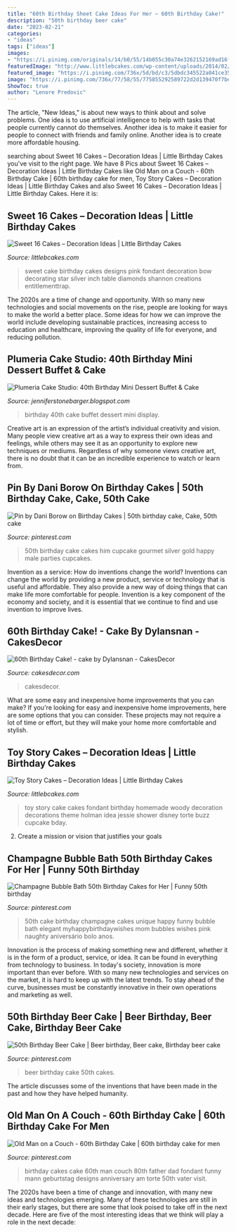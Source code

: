 ```yaml
---
title: "60th Birthday Sheet Cake Ideas For Her ~ 60th Birthday Cake!"
description: "50th birthday beer cake"
date: "2023-02-21"
categories:
- "ideas"
tags: ["ideas"]
images:
- "https://i.pinimg.com/originals/14/b0/55/14b055c30a74e3262152169ad16f4a96.jpg"
featuredImage: "http://www.littlebcakes.com/wp-content/uploads/2014/02/Sweet-16-Cake-Designs.jpg"
featured_image: "https://i.pinimg.com/736x/5d/bd/c3/5dbdc345522a041ce35c961b5b388e6a--strawberry-mousse-th-cake.jpg"
image: "https://i.pinimg.com/736x/77/58/55/775855292589722d2d139470f7be4edc.jpg"
ShowToc: true
author: "Lenore Predovic"
---
```



The article, "New Ideas," is about new ways to think about and solve problems. One idea is to use artificial intelligence to help with tasks that people currently cannot do themselves. Another idea is to make it easier for people to connect with friends and family online. Another idea is to create more affordable housing.

	

		
searching about Sweet 16 Cakes – Decoration Ideas | Little Birthday Cakes you've visit to the right page. We have 8 Pics about Sweet 16 Cakes – Decoration Ideas | Little Birthday Cakes like Old Man on a Couch - 60th Birthday Cake | 60th birthday cake for men, Toy Story Cakes – Decoration Ideas | Little Birthday Cakes and also Sweet 16 Cakes – Decoration Ideas | Little Birthday Cakes. Here it is:
		
    
## Sweet 16 Cakes – Decoration Ideas | Little Birthday Cakes

<img loading=lazy src="http://www.littlebcakes.com/wp-content/uploads/2014/02/Sweet-16-Cake-Designs.jpg" onerror="this.onerror=null;this.src='https://tse4.mm.bing.net/th?id=OIP.q4EwKaDHYu_Ow7TWRIpPMgHaLI&amp;pid=15.1';" alt="Sweet 16 Cakes – Decoration Ideas | Little Birthday Cakes">

_Source: littlebcakes.com_

>sweet cake birthday cakes designs pink fondant decoration bow decorating star silver inch table diamonds shannon creations entitlementtrap. 

	

The 2020s are a time of change and opportunity. With so many new technologies and social movements on the rise, people are looking for ways to make the world a better place. Some ideas for how we can improve the world include developing sustainable practices, increasing access to education and healthcare, improving the quality of life for everyone, and reducing pollution.

    
## Plumeria Cake Studio: 40th Birthday Mini Dessert Buffet &amp; Cake

<img loading=lazy src="http://4.bp.blogspot.com/-AJMt6xcc9kY/UN_0MsRh0mI/AAAAAAAADQ0/qpQbktVfsjc/s1600/101_5835.JPG" onerror="this.onerror=null;this.src='https://tse1.mm.bing.net/th?id=OIP.S8CjgneX8Ov_-ZUip74ciQHaJ4&amp;pid=15.1';" alt="Plumeria Cake Studio: 40th Birthday Mini Dessert Buffet &amp; Cake">

_Source: jenniferstonebarger.blogspot.com_

>birthday 40th cake buffet dessert mini display. 

	

Creative art is an expression of the artist’s individual creativity and vision. Many people view creative art as a way to express their own ideas and feelings, while others may see it as an opportunity to explore new techniques or mediums. Regardless of why someone views creative art, there is no doubt that it can be an incredible experience to watch or learn from.

    
## Pin By Dani Borow On Birthday Cakes | 50th Birthday Cake, Cake, 50th Cake

<img loading=lazy src="https://i.pinimg.com/originals/14/b0/55/14b055c30a74e3262152169ad16f4a96.jpg" onerror="this.onerror=null;this.src='https://tse4.mm.bing.net/th?id=OIP.5iLrRKHFLHXB_Ldk4pN87wHaJ4&amp;pid=15.1';" alt="Pin by Dani Borow on Birthday Cakes | 50th birthday cake, Cake, 50th cake">

_Source: pinterest.com_

>50th birthday cake cakes him cupcake gourmet silver gold happy male parties cupcakes. 

	

Invention as a service: How do inventions change the world?
Inventions can change the world by providing a new product, service or technology that is useful and affordable. They also provide a new way of doing things that can make life more comfortable for people. Invention is a key component of the economy and society, and it is essential that we continue to find and use invention to improve lives.

    
## 60th Birthday Cake! - Cake By Dylansnan - CakesDecor

<img loading=lazy src="https://pic.cakesdecor.com/m/pthvgzm4evc2hnmdlpz4.jpg" onerror="this.onerror=null;this.src='https://tse1.mm.bing.net/th?id=OIP.QHDcje15aMJuAY1CkxbE9wHaJ3&amp;pid=15.1';" alt="60th Birthday Cake! - cake by Dylansnan - CakesDecor">

_Source: cakesdecor.com_

>cakesdecor. 

	

What are some easy and inexpensive home improvements that you can make?
If you're looking for easy and inexpensive home improvements, here are some options that you can consider. These projects may not require a lot of time or effort, but they will make your home more comfortable and stylish.

    
## Toy Story Cakes – Decoration Ideas | Little Birthday Cakes

<img loading=lazy src="http://www.littlebcakes.com/wp-content/uploads/2014/02/Toy-Story-Cakes-Ideas.jpg" onerror="this.onerror=null;this.src='https://tse1.mm.bing.net/th?id=OIP.SuqRUKdFmBQLPL-AUFHpwAHaHa&amp;pid=15.1';" alt="Toy Story Cakes – Decoration Ideas | Little Birthday Cakes">

_Source: littlebcakes.com_

>toy story cake cakes fondant birthday homemade woody decoration decorations theme holman idea jessie shower disney torte buzz cupcake bday. 

	

2. Create a mission or vision that justifies your goals

    
## Champagne Bubble Bath 50th Birthday Cakes For Her | Funny 50th Birthday

<img loading=lazy src="https://i.pinimg.com/736x/5d/bd/c3/5dbdc345522a041ce35c961b5b388e6a--strawberry-mousse-th-cake.jpg" onerror="this.onerror=null;this.src='https://tse4.mm.bing.net/th?id=OIP.dEdAy9TeXPbuoUQ2ColFFwHaLT&amp;pid=15.1';" alt="Champagne Bubble Bath 50th Birthday Cakes for Her | Funny 50th birthday">

_Source: pinterest.com_

>50th cake birthday champagne cakes unique happy funny bubble bath elegant myhappybirthdaywishes mom bubbles wishes pink naughty aniversário bolo anos. 

	

Innovation is the process of making something new and different, whether it is in the form of a product, service, or idea. It can be found in everything from technology to business. In today's society, innovation is more important than ever before. With so many new technologies and services on the market, it is hard to keep up with the latest trends. To stay ahead of the curve, businesses must be constantly innovative in their own operations and marketing as well.

    
## 50th Birthday Beer Cake | Beer Birthday, Beer Cake, Birthday Beer Cake

<img loading=lazy src="https://i.pinimg.com/736x/8c/9e/82/8c9e829adc43305c1e131a6281862ab2--birthday-beer-th-birthday-party.jpg" onerror="this.onerror=null;this.src='https://tse3.mm.bing.net/th?id=OIP.-_D_HQOx0v6H3mjSrMFuqwHaF0&amp;pid=15.1';" alt="50th Birthday Beer Cake | Beer birthday, Beer cake, Birthday beer cake">

_Source: pinterest.com_

>beer birthday cake 50th cakes. 

	

The article discusses some of the inventions that have been made in the past and how they have helped humanity.

    
## Old Man On A Couch - 60th Birthday Cake | 60th Birthday Cake For Men

<img loading=lazy src="https://i.pinimg.com/736x/77/58/55/775855292589722d2d139470f7be4edc.jpg" onerror="this.onerror=null;this.src='https://tse4.mm.bing.net/th?id=OIP.Ojnd3YPz6s-pQHtgw-hxyAHaHG&amp;pid=15.1';" alt="Old Man on a Couch - 60th Birthday Cake | 60th birthday cake for men">

_Source: pinterest.com_

>birthday cakes cake 60th man couch 80th father dad fondant funny mann geburtstag designs anniversary am torte 50th vater visit. 

	

The 2020s have been a time of change and innovation, with many new ideas and technologies emerging. Many of these technologies are still in their early stages, but there are some that look poised to take off in the next decade. Here are five of the most interesting ideas that we think will play a role in the next decade:

